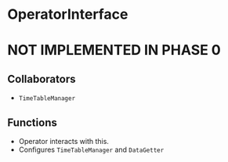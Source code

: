 # OperatorInterface
# NOT IMPLEMENTED IN PHASE 0

## Collaborators
* `TimeTableManager`

## Functions
* Operator interacts with this. 
* Configures `TimeTableManager` and `DataGetter` 
